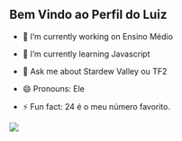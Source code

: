 ## Bem Vindo ao Perfil do Luiz

- 🔭 I’m currently working on Ensino Médio
  
- 🌱 I’m currently learning Javascript
  
- 💬 Ask me about Stardew Valley ou TF2
  
- 😄 Pronouns: Ele
  
- ⚡ Fun fact: 24 é o meu número favorito.

![](https://media1.tenor.com/m/eAP0kvIBfe4AAAAC/mustard-among.gif)
